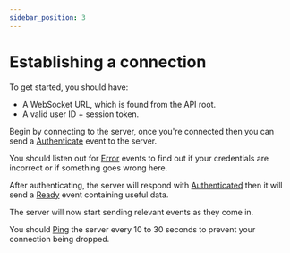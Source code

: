 ```yaml
---
sidebar_position: 3
---
```


# Establishing a connection

To get started, you should have:
- A WebSocket URL, which is found from the API root.
- A valid user ID + session token.

Begin by connecting to the server, once you're connected then you can send a [Authenticate](/websockets/events#authenticate) event to the server.

You should listen out for [Error](/websockets/events#error) events to find out if your credentials are incorrect or if something goes wrong here.

After authenticating, the server will respond with [Authenticated](/websockets/events#authenticated) then it will send a [Ready](/websockets/events#ready) event containing useful data.

The server will now start sending relevant events as they come in.

You should [Ping](/websockets/events#ping) the server every 10 to 30 seconds to prevent your connection being dropped.
